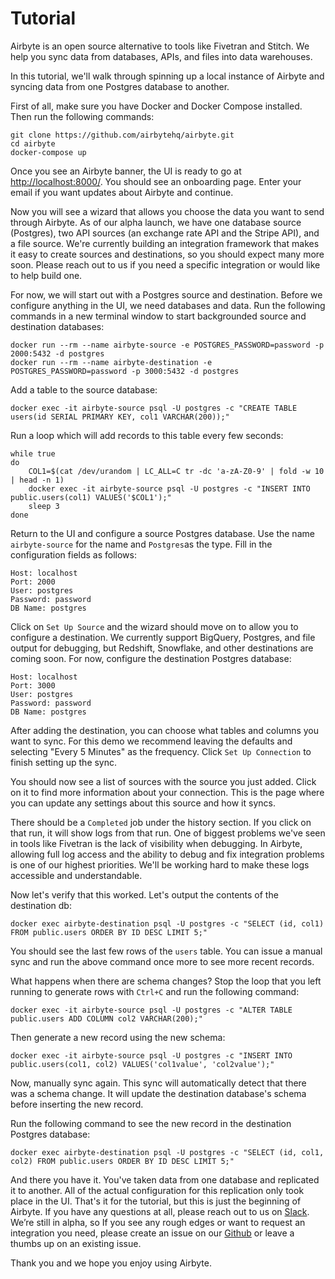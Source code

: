 # Tutorial

Airbyte is an open source alternative to tools like Fivetran and Stitch. We help you sync data from databases, APIs, and files into data warehouses.

In this tutorial, we'll walk through spinning up a local instance of Airbyte and syncing data from one Postgres database to another.

First of all, make sure you have Docker and Docker Compose installed. Then run the following commands:

```text
git clone https://github.com/airbytehq/airbyte.git
cd airbyte
docker-compose up
```

Once you see an Airbyte banner, the UI is ready to go at [http://localhost:8000/](http://localhost:8000/). You should see an onboarding page. Enter your email if you want updates about Airbyte and continue.

Now you will see a wizard that allows you choose the data you want to send through Airbyte. As of our alpha launch, we have one database source \(Postgres\), two API sources \(an exchange rate API and the Stripe API\), and a file source. We're currently building an integration framework that makes it easy to create sources and destinations, so you should expect many more soon. Please reach out to us if you need a specific integration or would like to help build one.

For now, we will start out with a Postgres source and destination. Before we configure anything in the UI, we need databases and data. Run the following commands in a new terminal window to start backgrounded source and destination databases:

```text
docker run --rm --name airbyte-source -e POSTGRES_PASSWORD=password -p 2000:5432 -d postgres
docker run --rm --name airbyte-destination -e POSTGRES_PASSWORD=password -p 3000:5432 -d postgres
```

Add a table to the source database:

```text
docker exec -it airbyte-source psql -U postgres -c "CREATE TABLE users(id SERIAL PRIMARY KEY, col1 VARCHAR(200));"
```

Run a loop which will add records to this table every few seconds:

```text
while true
do
    COL1=$(cat /dev/urandom | LC_ALL=C tr -dc 'a-zA-Z0-9' | fold -w 10 | head -n 1)
    docker exec -it airbyte-source psql -U postgres -c "INSERT INTO public.users(col1) VALUES('$COL1');"
    sleep 3
done
```

Return to the UI and configure a source Postgres database. Use the name `airbyte-source` for the name and `Postgres`as the type. Fill in the configuration fields as follows:

```text
Host: localhost
Port: 2000
User: postgres
Password: password
DB Name: postgres
```

Click on `Set Up Source` and the wizard should move on to allow you to configure a destination. We currently support BigQuery, Postgres, and file output for debugging, but Redshift, Snowflake, and other destinations are coming soon. For now, configure the destination Postgres database:

```text
Host: localhost
Port: 3000
User: postgres
Password: password
DB Name: postgres
```

After adding the destination, you can choose what tables and columns you want to sync. For this demo we recommend leaving the defaults and selecting "Every 5 Minutes" as the frequency. Click `Set Up Connection` to finish setting up the sync.

You should now see a list of sources with the source you just added. Click on it to find more information about your connection. This is the page where you can update any settings about this source and how it syncs.

There should be a `Completed` job under the history section. If you click on that run, it will show logs from that run. One of biggest problems we've seen in tools like Fivetran is the lack of visibility when debugging. In Airbyte, allowing full log access and the ability to debug and fix integration problems is one of our highest priorities. We'll be working hard to make these logs accessible and understandable.

Now let's verify that this worked. Let's output the contents of the destination db:

```text
docker exec airbyte-destination psql -U postgres -c "SELECT (id, col1) FROM public.users ORDER BY ID DESC LIMIT 5;"
```

You should see the last few rows of the `users` table. You can issue a manual sync and run the above command once more to see more recent records.

What happens when there are schema changes? Stop the loop that you left running to generate rows with `Ctrl+C` and run the following command:

```text
docker exec -it airbyte-source psql -U postgres -c "ALTER TABLE public.users ADD COLUMN col2 VARCHAR(200);"
```

Then generate a new record using the new schema:

```text
docker exec -it airbyte-source psql -U postgres -c "INSERT INTO public.users(col1, col2) VALUES('col1value', 'col2value');"
```

Now, manually sync again. This sync will automatically detect that there was a schema change. It will update the destination database's schema before inserting the new record.

Run the following command to see the new record in the destination Postgres database:

```text
docker exec airbyte-destination psql -U postgres -c "SELECT (id, col1, col2) FROM public.users ORDER BY ID DESC LIMIT 5;"
```

And there you have it. You've taken data from one database and replicated it to another. All of the actual configuration for this replication only took place in the UI. That's it for the tutorial, but this is just the beginning of Airbyte. If you have any questions at all, please reach out to us on [Slack](https://slack.airbyte.io/). We’re still in alpha, so If you see any rough edges or want to request an integration you need, please create an issue on our [Github](https://github.com/airbytehq/airbyte) or leave a thumbs up on an existing issue.

Thank you and we hope you enjoy using Airbyte.

